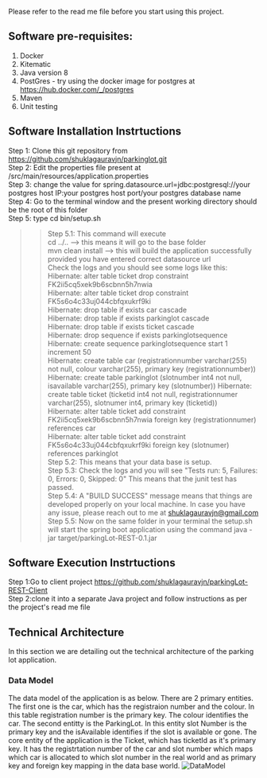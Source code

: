 Please refer to the read me file before you start using this project.
## Software pre-requisites:
1. Docker
2. Kitematic
3. Java version 8
4. PostGres - try using the docker image for postgres at https://hub.docker.com/_/postgres
5. Maven
6. Unit testing
## Software Installation Instrtuctions
Step 1: Clone this git repository from https://github.com/shuklagauravjn/parkinglot.git <br />
Step 2: Edit the properties file present at /src/main/resources/application.properties <br />
Step 3: change the value for spring.datasource.url=jdbc:postgresql://your postgres host IP:your postgres host port/your postgres database name <br />
Step 4: Go to the terminal window and the present working directory should be the root of this folder <br />
Step 5: type cd bin/setup.sh <br />
>> Step 5.1: This command will execute <br/>
 >> cd ../.. --> this means it will go to the base folder<br />
 >> mvn clean install --> this will build the application successfully provided you have entered correct datasource url <br />
 >> Check the logs and you should see some logs like this:<br />
 >> Hibernate: alter table ticket drop constraint FK2ii5cq5xek9b6scbnn5h7nwia <br />
 >> Hibernate: alter table ticket drop constraint FK5s6o4c33uj044cbfqxukrf9ki <br />
 >> Hibernate: drop table if exists car cascade <br />
 >> Hibernate: drop table if exists parkinglot cascade <br />
 >> Hibernate: drop table if exists ticket cascade <br />
 >> Hibernate: drop sequence if exists parkinglotsequence <br />
 >> Hibernate: create sequence parkinglotsequence start 1 increment 50 <br />
 >> Hibernate: create table car (registrationnumber varchar(255) not null, colour varchar(255), primary key (registrationnumber)) <br />
>>  Hibernate: create table parkinglot (slotnumber int4 not null, isavailable varchar(255), primary key (slotnumber))
>>  Hibernate: create table ticket (ticketid int4 not null, registrationnumer varchar(255), slotnumer int4, primary key (ticketid)) <br />
>>  Hibernate: alter table ticket add constraint FK2ii5cq5xek9b6scbnn5h7nwia foreign key (registrationnumer) references car <br />
 >> Hibernate: alter table ticket add constraint FK5s6o4c33uj044cbfqxukrf9ki foreign key (slotnumer) references parkinglot <br />
Step 5.2: This means that your data base is setup. <br />
Step 5.3: Check the logs and you will see "Tests run: 5, Failures: 0, Errors: 0, Skipped: 0" This means that the junit test has passed. <br />
Step 5.4: A "BUILD SUCCESS" message means that things are developed properly on your local machine. In case you have any issue, please reach out to me at shuklagauravjn@gmail.com <br />
Step 5.5: Now on the same folder in your terminal the setup.sh will start the spring boot application using the command java -jar target/parkingLot-REST-0.1.jar <br />

## Software Execution Instrtuctions
Step 1:Go to client project https://github.com/shuklagauravjn/parkingLot-REST-Client<br />
Step 2:clone it into a separate Java project and follow instructions as per the project's read me file<br />
## Technical Architecture
In this section we are detailing out the technical architecture of the parking lot application.
### Data Model
The data model of the application is as below. There are 2 primary entities. The first one is the car, which has the registraion number and the colour. In this table registration number is the primary key. The colour identifies the car. The second entitty is the ParkingLot. In this entity slot Number is the primary key and the isAvailable identifies if the slot is available or gone. The core entity of the application is the Ticket, which has ticketId as it's primary key. It has the registrtation number of the car and slot number which maps which car is allocated to which slot number in the real world and as primary key and foreign key mapping in the data base world.
![DataModel](https://user-images.githubusercontent.com/5292311/59014901-5d495800-885b-11e9-99c4-6098aded2823.png)
